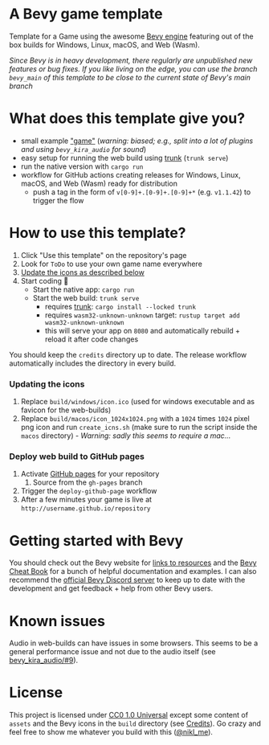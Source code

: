 # A Bevy game template

Template for a Game using the awesome [Bevy engine][bevy] featuring out of the box builds for Windows, Linux, macOS, and Web (Wasm).

_Since Bevy is in heavy development, there regularly are unpublished new features or bug fixes. If you like living on the edge, you can use the branch `bevy_main` of this template to be close to the current state of Bevy's main branch_

# What does this template give you?

- small example ["game"](https://niklasei.github.io/bevy_game_template/) (_warning: biased; e.g., split into a lot of plugins and using `bevy_kira_audio` for sound_)
- easy setup for running the web build using [trunk] (`trunk serve`)
- run the native version with `cargo run`
- workflow for GitHub actions creating releases for Windows, Linux, macOS, and Web (Wasm) ready for distribution
  - push a tag in the form of `v[0-9]+.[0-9]+.[0-9]+*` (e.g. `v1.1.42`) to trigger the flow

# How to use this template?

1.  Click "Use this template" on the repository's page
2.  Look for `ToDo` to use your own game name everywhere
3.  [Update the icons as described below](#updating-the-icons)
4.  Start coding :tada:
    - Start the native app: `cargo run`
    - Start the web build: `trunk serve`
      - requires [trunk]: `cargo install --locked trunk`
      - requires `wasm32-unknown-unknown` target: `rustup target add wasm32-unknown-unknown`
      - this will serve your app on `8080` and automatically rebuild + reload it after code changes

You should keep the `credits` directory up to date. The release workflow automatically includes the directory in every build.

### Updating the icons

1.  Replace `build/windows/icon.ico` (used for windows executable and as favicon for the web-builds)
2.  Replace `build/macos/icon_1024x1024.png` with a `1024` times `1024` pixel png icon and run `create_icns.sh` (make sure to run the script inside the `macos` directory) - _Warning: sadly this seems to require a mac..._

### Deploy web build to GitHub pages

1.  Activate [GitHub pages](https://pages.github.com/) for your repository
    1. Source from the `gh-pages` branch
2.  Trigger the `deploy-github-page` workflow
3.  After a few minutes your game is live at `http://username.github.io/repository`

# Getting started with Bevy

You should check out the Bevy website for [links to resources][bevy-learn] and the [Bevy Cheat Book] for a bunch of helpful documentation and examples. I can also recommend the [official Bevy Discord server][bevy-discord] to keep up to date with the development and get feedback + help from other Bevy users.

# Known issues

Audio in web-builds can have issues in some browsers. This seems to be a general performance issue and not due to the audio itself (see [bevy_kira_audio/#9][firefox-sound-issue]).

# License

This project is licensed under [CC0 1.0 Universal](LICENSE) except some content of `assets` and the Bevy icons in the `build` directory (see [Credits](credits/CREDITS.md)). Go crazy and feel free to show me whatever you build with this ([@nikl_me][nikl-twitter]).

[bevy]: https://bevyengine.org/
[bevy-learn]: https://bevyengine.org/learn/
[bevy-discord]: https://discord.gg/bevy
[nikl-twitter]: https://twitter.com/nikl_me
[firefox-sound-issue]: https://github.com/NiklasEi/bevy_kira_audio/issues/9
[bevy cheat book]: https://bevy-cheatbook.github.io/introduction.html
[`wasm-server-runner`]: https://github.com/jakobhellermann/wasm-server-runner
[trunk]: https://trunkrs.dev/
